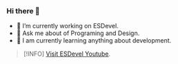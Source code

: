 ### Hi there 👋

- 🔭 I’m currently working on ESDevel.
- 💬 Ask me about of Programing and Design.
- 🌱 I am currently learning anything about development.


> [!INFO] [Visit ESDevel Youtube](https://youtube.com/@esdevel).
<!--
**ElieserSilva/ElieserSilva** is a ✨ _special_ ✨ repository because its `README.md` (this file) appears on your GitHub profile.

Here are some ideas to get you started:

- 👯 I’m looking to collaborate on ...
- 🤔 I’m looking for help with ...
- 📫 How to reach me: ...
- 😄 Pronouns: ...
- ⚡ Fun fact: ...
-->
